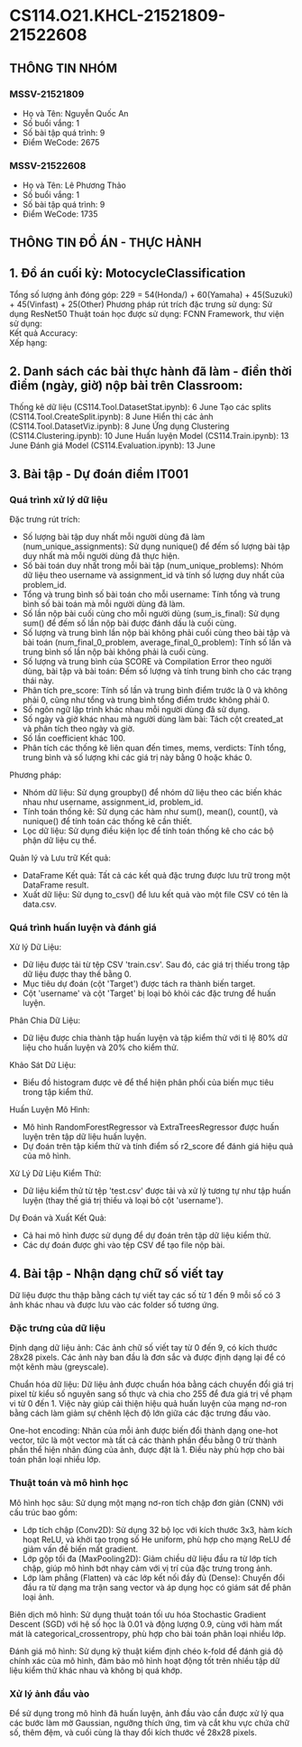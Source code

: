 # CS114.O21.KHCL-21521809-21522608
## THÔNG TIN NHÓM
### MSSV-21521809
+ Họ và Tên: Nguyễn Quốc An  
+ Số buổi vắng: 1  
+ Số bài tập quá trình: 9  
+ Điểm WeCode: 2675 

### MSSV-21522608
+ Họ và Tên: Lê Phương Thảo
+ Số buổi vắng: 1
+ Số bài tập quá trình: 9
+ Điểm WeCode:  1735

## THÔNG TIN ĐỒ ÁN - THỰC HÀNH
## 1. Đồ án cuối kỳ: MotocycleClassification
Tổng số lượng ảnh đóng góp: 229 = 54(Honda/) + 60(Yamaha) + 45(Suzuki) + 45(Vinfast) + 25(Other)
Phương pháp rút trích đặc trưng sử dụng:  Sử dụng ResNet50
Thuật toán học được sử dụng:  FCNN
Framework, thư viện sử dụng:  
Kết quả Accuracy:  
Xếp hạng:  

## 2. Danh sách các bài thực hành đã làm - điền thời điểm (ngày, giờ) nộp bài trên Classroom:
Thống kê dữ liệu (CS114.Tool.DatasetStat.ipynb):  6 June
Tạo các splits (CS114.Tool.CreateSplit.ipynb):  8 June
Hiển thị các ảnh (CS114.Tool.DatasetViz.ipynb):  8 June
Ứng dụng Clustering (CS114.Clustering.ipynb):  10 June
Huấn luyện Model (CS114.Train.ipynb): 13 June
Đánh giá Model (CS114.Evaluation.ipynb):  13 June

## 3. Bài tập - Dự đoán điểm IT001
### Quá trình xử lý dữ liệu
Đặc trưng rút trích:
+ Số lượng bài tập duy nhất mỗi người dùng đã làm (num_unique_assignments): Sử dụng nunique() để đếm số lượng bài tập duy nhất mà mỗi người dùng đã thực hiện.
+ Số bài toán duy nhất trong mỗi bài tập (num_unique_problems): Nhóm dữ liệu theo username và assignment_id và tính số lượng duy nhất của problem_id.
+ Tổng và trung bình số bài toán cho mỗi username: Tính tổng và trung bình số bài toán mà mỗi người dùng đã làm.
+ Số lần nộp bài cuối cùng cho mỗi người dùng (sum_is_final): Sử dụng sum() để đếm số lần nộp bài được đánh dấu là cuối cùng.
+ Số lượng và trung bình lần nộp bài không phải cuối cùng theo bài tập và bài toán (num_final_0_problem, average_final_0_problem): Tính số lần và trung bình số lần nộp bài không phải là cuối cùng.
+ Số lượng và trung bình của SCORE và Compilation Error theo người dùng, bài tập và bài toán: Đếm số lượng và tính trung bình cho các trạng thái này.
+ Phân tích pre_score: Tính số lần và trung bình điểm trước là 0 và không phải 0, cũng như tổng và trung bình tổng điểm trước không phải 0.
+ Số ngôn ngữ lập trình khác nhau mỗi người dùng đã sử dụng.
+ Số ngày và giờ khác nhau mà người dùng làm bài: Tách cột created_at và phân tích theo ngày và giờ.
+ Số lần coefficient khác 100.
+ Phân tích các thống kê liên quan đến times, mems, verdicts: Tính tổng, trung bình và số lượng khi các giá trị này bằng 0 hoặc khác 0.
  
Phương pháp:
+ Nhóm dữ liệu: Sử dụng groupby() để nhóm dữ liệu theo các biến khác nhau như username, assignment_id, problem_id.
+ Tính toán thống kê: Sử dụng các hàm như sum(), mean(), count(), và nunique() để tính toán các thống kê cần thiết.
+ Lọc dữ liệu: Sử dụng điều kiện lọc để tính toán thống kê cho các bộ phận dữ liệu cụ thể.

Quản lý và Lưu trữ Kết quả:
+ DataFrame Kết quả: Tất cả các kết quả đặc trưng được lưu trữ trong một DataFrame result.
+ Xuất dữ liệu: Sử dụng to_csv() để lưu kết quả vào một file CSV có tên là data.csv.

### Quá trình huấn luyện và đánh giá
Xử lý Dữ Liệu:
+ Dữ liệu được tải từ tệp CSV 'train.csv'. Sau đó, các giá trị thiếu trong tập dữ liệu được thay thế bằng 0.
+ Mục tiêu dự đoán (cột 'Target') được tách ra thành biến target.
+ Cột 'username' và cột 'Target' bị loại bỏ khỏi các đặc trưng để huấn luyện.
  
Phân Chia Dữ Liệu:
+ Dữ liệu được chia thành tập huấn luyện và tập kiểm thử với tỉ lệ 80% dữ liệu cho huấn luyện và 20% cho kiểm thử.
  
Khảo Sát Dữ Liệu:
+ Biểu đồ histogram được vẽ để thể hiện phân phối của biến mục tiêu trong tập kiểm thử.

Huấn Luyện Mô Hình:
+ Mô hình RandomForestRegressor và ExtraTreesRegressor được huấn luyện trên tập dữ liệu huấn luyện.
+ Dự đoán trên tập kiểm thử và tính điểm số r2_score để đánh giá hiệu quả của mô hình.

Xử Lý Dữ Liệu Kiểm Thử:
+ Dữ liệu kiểm thử từ tệp 'test.csv' được tải và xử lý tương tự như tập huấn luyện (thay thế giá trị thiếu và loại bỏ cột 'username').

Dự Đoán và Xuất Kết Quả:
+ Cả hai mô hình được sử dụng để dự đoán trên tập dữ liệu kiểm thử. 
+ Các dự đoán được ghi vào tệp CSV để tạo file nộp bài.

## 4. Bài tập - Nhận dạng chữ số viết tay
Dữ liệu được thu thập bằng cách tự viết tay các số từ 1 đến 9 mỗi số có 3 ảnh khác nhau và được lưu vào các folder số tương ứng.  
### Đặc trưng của dữ liệu
Định dạng dữ liệu ảnh: Các ảnh chữ số viết tay từ 0 đến 9, có kích thước 28x28 pixels. Các ảnh này ban đầu là đơn sắc và được định dạng lại để có một kênh màu (greyscale).  

Chuẩn hóa dữ liệu: Dữ liệu ảnh được chuẩn hóa bằng cách chuyển đổi giá trị pixel từ kiểu số nguyên sang số thực và chia cho 255 để đưa giá trị về phạm vi từ 0 đến 1. Việc này giúp cải thiện hiệu quả huấn luyện của mạng nơ-ron bằng cách làm giảm sự chênh lệch độ lớn giữa các đặc trưng đầu vào.  

One-hot encoding: Nhãn của mỗi ảnh được biến đổi thành dạng one-hot vector, tức là một vector mà tất cả các thành phần đều bằng 0 trừ thành phần thể hiện nhãn đúng của ảnh, được đặt là 1. Điều này phù hợp cho bài toán phân loại nhiều lớp.  

### Thuật toán và mô hình học
Mô hình học sâu: Sử dụng một mạng nơ-ron tích chập đơn giản (CNN) với cấu trúc bao gồm:

 + Lớp tích chập (Conv2D): Sử dụng 32 bộ lọc với kích thước 3x3, hàm kích hoạt ReLU, và khởi tạo trọng số He uniform, phù hợp cho mạng ReLU để giảm vấn đề biến mất gradient.  
 + Lớp gộp tối đa (MaxPooling2D): Giảm chiều dữ liệu đầu ra từ lớp tích chập, giúp mô hình bớt nhạy cảm với vị trí của đặc trưng trong ảnh.  
 + Lớp làm phẳng (Flatten) và các lớp kết nối đầy đủ (Dense): Chuyển đổi đầu ra từ dạng ma trận sang vector và áp dụng học có giám sát để phân loại ảnh.
   
Biên dịch mô hình: Sử dụng thuật toán tối ưu hóa Stochastic Gradient Descent (SGD) với hệ số học là 0.01 và động lượng 0.9, cùng với hàm mất mát là categorical_crossentropy, phù hợp cho bài toán phân loại nhiều lớp.  

Đánh giá mô hình: Sử dụng kỹ thuật kiểm định chéo k-fold để đánh giá độ chính xác của mô hình, đảm bảo mô hình hoạt động tốt trên nhiều tập dữ liệu kiểm thử khác nhau và không bị quá khớp.  

### Xử lý ảnh đầu vào
Để sử dụng trong mô hình đã huấn luyện, ảnh đầu vào cần được xử lý qua các bước làm mờ Gaussian, ngưỡng thích ứng, tìm và cắt khu vực chứa chữ số, thêm đệm, và cuối cùng là thay đổi kích thước về 28x28 pixels.  
